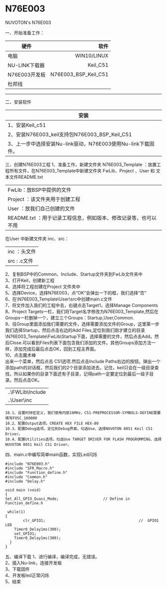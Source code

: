 # N76E003
NUVOTON's N76E003


一、开始准备工作：

| 硬件      | 软件 |
| --------- | -----:|
| 电脑  | WIN10/LINUX|
| NU-LINK下载器     |  Keil_C51 |
| N76E003开发板      |    N76E003_BSP_Keil_C51 |
| 杜邦线     |      |

----

二、安装软件

| 安装      | 
| --------- | 
| 1、安装Keil_c51 | 
| 2、安装N76E003_keil支持包N76E003_BSP_Keil_C51     |
| 3、上一步中选择安装Nu-link驱动，N76E003使用Nu-link下载固件。     |  
    
三、创建N76E003工程
1、准备工作，新建文件夹 N76E003_Template ：放置工程所有文件，在N76E003_Template中新建文件夹 FwLib、Project 、User 和 文本文件README.txt


|        | 
| --------- | 
| FwLib：放BSP中提供的文件 | 
|Project ：该文件夹用于创建工程     |
| User ：放我们自己创建的文件     |  
|README.txt ：用于记录工程信息，例如版本、修改记录等，也可以不用|
    
在User 中新建文件夹 inc、src：

|        | 
| --------- | 
| inc ：头文件| 
|src : 	.c文件    |


2、复制BSP中的Common、Include、Startup文件夹到FwLib文件夹中  
3、打开Keil，创建新工程  
4、选择将工程创建在Project 文件夹中    
5、选择Device，选择N76E003，点“OK”会弹出一下的框，我们选择“否”  
6、在\N76E003_Template\User\src中创建main.c文件  
7、将文件加入我们的工程中去，右键点击Target1，选择Manage Components  
8、Project Targets一栏，我们将Target名字修改为N76E003_Template,然后在Groups一栏删掉一个，建立三个Groups：Startup,User,Common.  
9、往Group里面添加我们需要的文件，选择需要添加文件的Group，这里第一步我们选择Startup，然后点击右边的Add Files,定位到我们刚才建立的目录\N76E003_Template\FwLib\Startup下面，选择需要的文件，然后点击Add，然后Close.可以看到Files列表下面包含我们添加的文件。其他Groups添加方法一样，添加完成后最后点击OK，回到工程主界面。  
10、点击魔术棒  
    出来一个菜单，然后点击 C51选项.然后点击Include Paths右边的按钮。弹出一个添加path的对话框，然后我们的2个目录添加进去。记住，keil只会在一级目录查找，所以如果你的目录下面还有子目录，记得path一定要定位到最后一级子目录。然后点击OK。  

|        | 
| --------- | 
|..\FWLib\Include| 
|..\User\inc|  
	10.1、设置时钟宏定义，我们使用内部16MHz，C51-PREPROCESSOR-SYMBOLS-DEFINE需要填写FOSC_160000  
	10.2、配置Output选项。CREATE HEX FILE HEX-80  
	10.3、配置Debug选项。定位到Debug界面，勾选Use、选择NUVOTON 8051 Keil C51 Driver。  
	10.4、配置Utilities选项。勾选Use TARGET DRIVER FOR FLASH PROGROMMING、选择NUVOTON 8051 Keil C51 Driver。  
	
四、main.c中编写简单main函数，实现Led闪烁
    
    #include "N76E003.h"
	#include "SFR_Macro.h"
	#include "Function_define.h"
	#include "Common.h"
	#include "Delay.h"
 
	void main (void) 
	{
	Set_All_GPIO_Quasi_Mode;					// Define in Function_define.h
	
 	 while(1)
  	{
			clr_GPIO1;											//  GPIO1 LED 
		Timer0_Delay1ms(300);
		set_GPIO1;	
		Timer0_Delay1ms(300);
	  }
	}  
    

五、编译下载
1、进行编译，编译完成，无错误。  
2、插入Nu-link，连接开发板  
3、下载固件  
4、开发板led正常闪烁  
5、结束  

